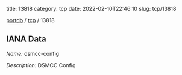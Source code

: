 title: 13818
category: tcp
date: 2022-02-10T22:46:10
slug: tcp/13818

[portdb](/) / [tcp](/category/tcp.html) / 13818


## IANA Data

_Name:_ dsmcc-config

_Description:_ DSMCC Config

